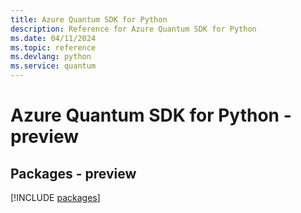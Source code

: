 ```yaml
---
title: Azure Quantum SDK for Python
description: Reference for Azure Quantum SDK for Python
ms.date: 04/11/2024
ms.topic: reference
ms.devlang: python
ms.service: quantum
---
```

# Azure Quantum SDK for Python - preview
## Packages - preview
[!INCLUDE [packages](quantum-index.md)]